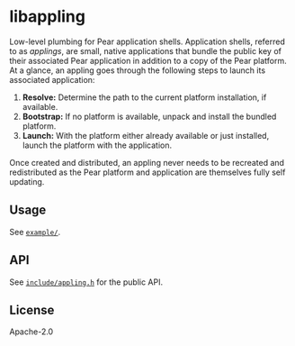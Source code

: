 # libappling

Low-level plumbing for Pear application shells. Application shells, referred to as _applings_, are small, native applications that bundle the public key of their associated Pear application in addition to a copy of the Pear platform. At a glance, an appling goes through the following steps to launch its associated application:

1. **Resolve:** Determine the path to the current platform installation, if available.
2. **Bootstrap:** If no platform is available, unpack and install the bundled platform.
3. **Launch:** With the platform either already available or just installed, launch the platform with the application.

Once created and distributed, an appling never needs to be recreated and redistributed as the Pear platform and application are themselves fully self updating.

## Usage

See [`example/`](example).

## API

See [`include/appling.h`](include/appling.h) for the public API.

## License

Apache-2.0
